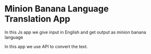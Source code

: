 # Minion Banana Language Translation App

In this Js app we give input in English and get output as minion banana language

In this app we use API to convert the text.